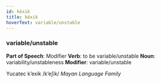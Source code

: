 ```yaml
---
id: këxik
title: këxik
hoverText: variable/unstable
---
```


### variable/unstable

**Part of Speech**: Modifier
**Verb**: to be variable/unstable
**Noun**: variability/unstableness
**Modifier**: variable/unstable

Yucatec kʼexik /kʼeʃik/
*Mayan Language Family*